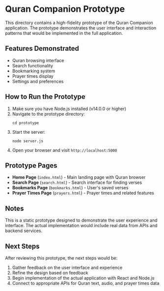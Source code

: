 # Quran Companion Prototype

This directory contains a high-fidelity prototype of the Quran Companion application. The prototype demonstrates the user interface and interaction patterns that would be implemented in the full application.

## Features Demonstrated

- Quran browsing interface
- Search functionality
- Bookmarking system
- Prayer times display
- Settings and preferences

## How to Run the Prototype

1. Make sure you have Node.js installed (v14.0.0 or higher)
2. Navigate to the prototype directory:
   ```
   cd prototype
   ```
3. Start the server:
   ```
   node server.js
   ```
4. Open your browser and visit `http://localhost:5000`

## Prototype Pages

- **Home Page** (`index.html`) - Main landing page with Quran browser
- **Search Page** (`search.html`) - Search interface for finding verses
- **Bookmarks Page** (`bookmarks.html`) - User's saved verses
- **Prayer Times Page** (`prayers.html`) - Prayer times and related features

## Notes

This is a static prototype designed to demonstrate the user experience and interface. The actual implementation would include real data from APIs and backend services.

## Next Steps

After reviewing this prototype, the next steps would be:

1. Gather feedback on the user interface and experience
2. Refine the design based on feedback
3. Begin implementation of the actual application with React and Node.js
4. Connect to appropriate APIs for Quran text, audio, and prayer times data